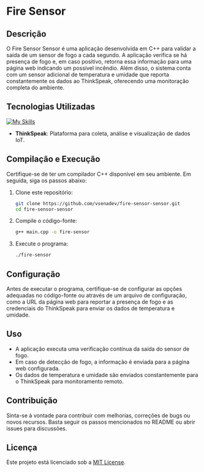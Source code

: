 # Fire Sensor

## Descrição
O Fire Sensor Sensor é uma aplicação desenvolvida em C++ para validar a saída de um sensor de fogo a cada segundo. A aplicação verifica se há presença de fogo e, em caso positivo, retorna essa informação para uma página web indicando um possível incêndio. Além disso, o sistema conta com um sensor adicional de temperatura e umidade que reporta constantemente os dados ao ThinkSpeak, oferecendo uma monitoração completa do ambiente.

## Tecnologias Utilizadas
[![My Skills](https://skillicons.dev/icons?i=arduino,cpp)](https://skillicons.dev)
- **ThinkSpeak**: Plataforma para coleta, análise e visualização de dados IoT.

## Compilação e Execução
Certifique-se de ter um compilador C++ disponível em seu ambiente. Em seguida, siga os passos abaixo:

1. Clone este repositório:
   ```bash
   git clone https://github.com/vsenadev/fire-sensor-sensor.git
   cd fire-sensor-sensor
   ```

2. Compile o código-fonte:
   ```bash
   g++ main.cpp -o fire-sensor
   ```

3. Execute o programa:
   ```bash
   ./fire-sensor
   ```

## Configuração
Antes de executar o programa, certifique-se de configurar as opções adequadas no código-fonte ou através de um arquivo de configuração, como a URL da página web para reportar a presença de fogo e as credenciais do ThinkSpeak para enviar os dados de temperatura e umidade.

## Uso
- A aplicação executa uma verificação contínua da saída do sensor de fogo.
- Em caso de detecção de fogo, a informação é enviada para a página web configurada.
- Os dados de temperatura e umidade são enviados constantemente para o ThinkSpeak para monitoramento remoto.

## Contribuição
Sinta-se à vontade para contribuir com melhorias, correções de bugs ou novos recursos. Basta seguir os passos mencionados no README ou abrir issues para discussões.

## Licença
Este projeto está licenciado sob a [MIT License](LICENSE).
